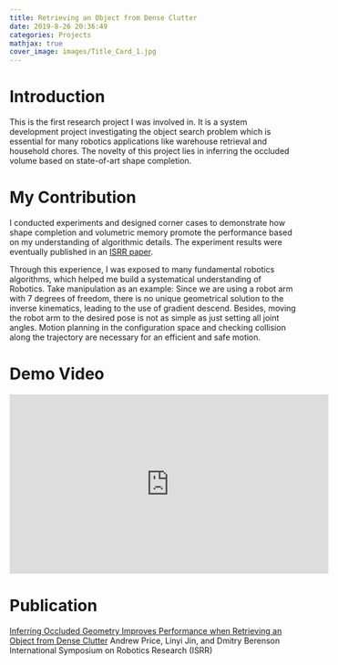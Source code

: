 ```yaml
---
title: Retrieving an Object from Dense Clutter
date: 2019-8-26 20:36:49
categories: Projects
mathjax: true
cover_image: images/Title_Card_1.jpg
---
```


# Introduction

This is the first research project I was involved in. It is a system development project investigating the object search problem which is essential for many robotics applications like warehouse retrieval and household chores. The novelty of this project lies in inferring the occluded volume based on state-of-art shape completion. 

# My Contribution

I conducted experiments and designed corner cases to demonstrate how shape completion and volumetric memory promote the performance based on my understanding of algorithmic details. The experiment results were eventually published in an [ISRR paper](https://arxiv.org/abs/1907.08770). 

Through this experience, I was exposed to many fundamental robotics algorithms, which helped me build a systematical understanding of Robotics. Take manipulation as an example: Since we are using a robot arm with 7 degrees of freedom, there is no unique geometrical solution to the inverse kinematics, leading to the use of gradient descend. Besides, moving the robot arm to the desired pose is not as simple as just setting all joint angles. Motion planning in the configuration space and checking collision along the trajectory are necessary for an efficient and safe motion. 

# Demo Video

<iframe width="560" height="315" src="https://www.youtube.com/embed/BXgkv2nFvM4" frameborder="0" allow="accelerometer; autoplay; encrypted-media; gyroscope; picture-in-picture" allowfullscreen></iframe>

# Publication

[Inferring Occluded Geometry Improves Performance when Retrieving an Object from Dense Clutter](https://arxiv.org/abs/1907.08770)
Andrew Price, Linyi Jin, and Dmitry Berenson
International Symposium on Robotics Research (ISRR)